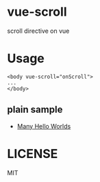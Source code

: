 # vue-scroll
scroll directive on vue

# Usage
```
<body vue-scroll="onScroll">
...
</body>

```

## plain sample 
* [Many Hello Worlds](https://cdn.rawgit.com/wangpin34/vue-scroll/sample/index.html)

# LICENSE
MIT
